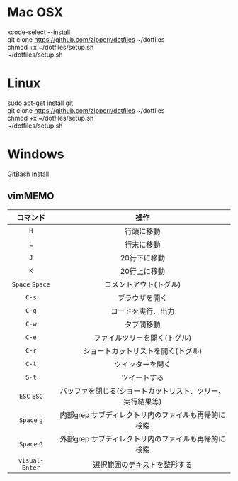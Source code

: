 #  Mac OSX
xcode-select --install  
git clone https://github.com/zipperr/dotfiles ~/dotfiles  
chmod +x ~/dotfiles/setup.sh  
~/dotfiles/setup.sh  

#  Linux
sudo apt-get install git  
git clone https://github.com/zipperr/dotfiles ~/dotfiles  
chmod +x ~/dotfiles/setup.sh  
~/dotfiles/setup.sh  

#  Windows
[GitBash Install](http://gitforwindows.org)  

##  vimMEMO
| コマンド        | 操作                                                       |
| :-------------: | :--------------------------------------------------------: |
| `H`             | 行頭に移動                                                 |
| `L`             | 行末に移動                                                 |
| `J`             | 20行下に移動                                               |
| `K`             | 20行上に移動                                               |
| `Space` `Space` | コメントアウト(トグル)                                     |
| `C-s`           | ブラウザを開く                                             |
| `C-q`           | コードを実行、出力                                         |
| `C-w`           | タブ間移動                                                 |
| `C-e`           | ファイルツリーを開く(トグル)                               |
| `C-r`           | ショートカットリストを開く(トグル)                         |
| `C-t`           | ツイッターを開く                                           |
| `S-t`           | ツイートする                                               |
| `ESC` `ESC`     | バッファを閉じる(ショートカットリスト、ツリー、実行結果等) |
| `Space` `g`     | 内部grep サブディレクトリ内のファイルも再帰的に検索        |
| `Space` `G`     | 外部grep サブディレクトリ内のファイルも再帰的に検索        |
| `visual-Enter`  | 選択範囲のテキストを整形する                               |

